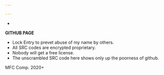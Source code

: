 ```yaml
---

---
```

*
**GITHUB PAGE**

* Lock Entry to prevet abuse of my name by others.
* All SRC codes are encrypted proprietary.
* Nobody will get a free license.
* The unscrambled SRC code here shows only up the poorness of github.

MFC Comp. 2020+




